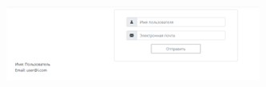 <p align="center">
  <img src="https://github.com/RFozzy688/registration_form_asp/blob/main/Screenshot_4.png" alt="result">
</p>
